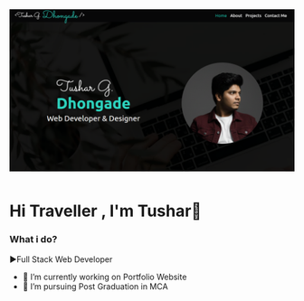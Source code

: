 <div  style="margin-bottom:50px; border-radius:10px">
 <a href="https://my-portfolio1-gamma.vercel.app/"> <img src="https://github.com/Tushardhongade/Tushardhongade/blob/main/Portfolio.png" alt="" />
 </a>
</div>


 # Hi Traveller , I'm Tushar👋



### What i do?

▶Full Stack Web Developer
- 🔭 I’m currently working on Portfolio Website
- 🌱 I’m pursuing Post Graduation in MCA

<!--
**Tushardhongade/Tushardhongade** is a ✨ _special_ ✨ repository because its `README.md` (this file) appears on your GitHub profile.

Here are some ideas to get you started:

- 🔭 I’m currently working on ...
- 🌱 I’m currently learning ...
- 👯 I’m looking to collaborate on ...
- 🤔 I’m looking for help with ...
- 💬 Ask me about ...
- 📫 How to reach me: ...
- 😄 Pronouns: ...
- ⚡ Fun fact: ...
-->
